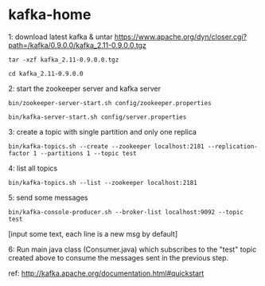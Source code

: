 # kafka-home

1: download latest kafka & untar
https://www.apache.org/dyn/closer.cgi?path=/kafka/0.9.0.0/kafka_2.11-0.9.0.0.tgz

``` tar -xzf kafka_2.11-0.9.0.0.tgz ```

``` cd kafka_2.11-0.9.0.0 ```

2: start the zookeeper server and kafka server

``` bin/zookeeper-server-start.sh config/zookeeper.properties ```

``` bin/kafka-server-start.sh config/server.properties ```

3: create a topic with single partition and only one replica

``` bin/kafka-topics.sh --create --zookeeper localhost:2181 --replication-factor 1 --partitions 1 --topic test ```

4: list all topics

``` bin/kafka-topics.sh --list --zookeeper localhost:2181 ```

5: send some messages

``` bin/kafka-console-producer.sh --broker-list localhost:9092 --topic test ```

[input some text, each line is a new msg by default]

6: Run main java class (Consumer.java) which subscribes to the "test" topic created above to consume the messages sent in the previous step.

ref: 
http://kafka.apache.org/documentation.html#quickstart
